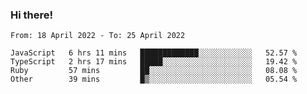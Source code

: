 ### Hi there!

<!--START_SECTION:waka-->

```text
From: 18 April 2022 - To: 25 April 2022

JavaScript   6 hrs 11 mins   █████████████░░░░░░░░░░░░   52.57 %
TypeScript   2 hrs 17 mins   █████░░░░░░░░░░░░░░░░░░░░   19.42 %
Ruby         57 mins         ██░░░░░░░░░░░░░░░░░░░░░░░   08.08 %
Other        39 mins         █▒░░░░░░░░░░░░░░░░░░░░░░░   05.54 %
```

<!--END_SECTION:waka-->
